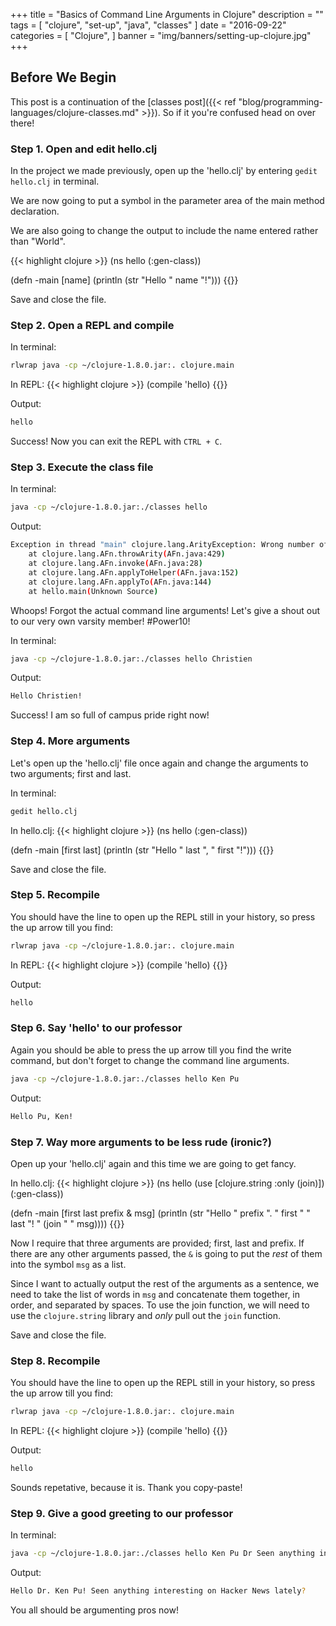 +++
title = "Basics of Command Line Arguments in Clojure"
description = ""
tags = [
    "clojure",
    "set-up",
	"java",
	"classes"
]
date = "2016-09-22"
categories = [
    "Clojure",
]
banner = "img/banners/setting-up-clojure.jpg"
+++

## Before We Begin

This post is a continuation of the [classes post]({{< ref "blog/programming-languages/clojure-classes.md" >}}). So if it you're confused head on over there!

### Step 1. Open and edit hello.clj

In the project we made previously, open up the 'hello.clj' by entering `gedit hello.clj` in terminal.

We are now going to put a symbol in the parameter area of the main method declaration.

We are also going to change the output to include the name entered rather than "World".

{{< highlight clojure >}}
(ns hello
    (:gen-class))

(defn -main [name]
  (println (str "Hello " name "!")))
{{</highlight>}}

Save and close the file.

### Step 2. Open a REPL and compile

In terminal:
```bash
rlwrap java -cp ~/clojure-1.8.0.jar:. clojure.main
```

In REPL:
{{< highlight clojure >}}
(compile 'hello)
{{</highlight>}}

Output: 
```bash
hello
```

Success! Now you can exit the REPL with `CTRL + C`.

### Step 3. Execute the class file

In terminal:
```bash
java -cp ~/clojure-1.8.0.jar:./classes hello
```

Output:
```bash
Exception in thread "main" clojure.lang.ArityException: Wrong number of args (0) passed to: hello/-main
	at clojure.lang.AFn.throwArity(AFn.java:429)
	at clojure.lang.AFn.invoke(AFn.java:28)
	at clojure.lang.AFn.applyToHelper(AFn.java:152)
	at clojure.lang.AFn.applyTo(AFn.java:144)
	at hello.main(Unknown Source)
```

Whoops! Forgot the actual command line arguments! Let's give a shout out to our very own varsity member! #Power10!

In terminal:
```bash
java -cp ~/clojure-1.8.0.jar:./classes hello Christien
```

Output:
```bash
Hello Christien!
```

Success! I am so full of campus pride right now!

### Step 4. More arguments

Let's open up the 'hello.clj' file once again and change the arguments to two arguments; first and last.

In terminal:
```bash
gedit hello.clj
```

In hello.clj:
{{< highlight clojure >}}
(ns hello
    (:gen-class))

(defn -main [first last]
  (println (str "Hello " last ", " first "!")))
{{</highlight>}}

Save and close the file.

### Step 5. Recompile

You should have the line to open up the REPL still in your history, so press the up arrow till you find:
```bash
rlwrap java -cp ~/clojure-1.8.0.jar:. clojure.main
```

In REPL:
{{< highlight clojure >}}
(compile 'hello)
{{</highlight>}}

Output: 
```bash
hello
```

### Step 6. Say 'hello' to our professor

Again you should be able to press the up arrow till you find the write command, but don't forget to change the command line arguments.

```bash
java -cp ~/clojure-1.8.0.jar:./classes hello Ken Pu
```

Output:
```bash
Hello Pu, Ken!
```

### Step 7. Way more arguments to be less rude (ironic?)

Open up your 'hello.clj' again and this time we are going to get fancy.

In hello.clj:
{{< highlight clojure >}}
(ns hello
	(use [clojure.string :only (join)])
  (:gen-class))

(defn -main [first last prefix & msg]
  (println (str "Hello " prefix ". " first " " last "! " (join " " msg))))
{{</highlight>}}

Now I require that three arguments are provided; first, last and prefix. If there are any other arguments passed, the `&` is going to put the *rest* of them into the symbol `msg` as a list.

Since I want to actually output the rest of the arguments as a sentence, we need to take the list of words in `msg` and concatenate them together, in order, and separated by spaces. To use the join function, we will need to use the `clojure.string` library and *only* pull out the `join` function.

Save and close the file.

### Step 8. Recompile

You should have the line to open up the REPL still in your history, so press the up arrow till you find:
```bash
rlwrap java -cp ~/clojure-1.8.0.jar:. clojure.main
```

In REPL:
{{< highlight clojure >}}
(compile 'hello)
{{</highlight>}}

Output: 
```bash
hello
```

Sounds repetative, because it is. Thank you copy-paste!

### Step 9. Give a good greeting to our professor

In terminal:
```bash
java -cp ~/clojure-1.8.0.jar:./classes hello Ken Pu Dr Seen anything interesting on Hacker News lately?
```

Output:
```bash
Hello Dr. Ken Pu! Seen anything interesting on Hacker News lately?
```

You all should be argumenting pros now! 
